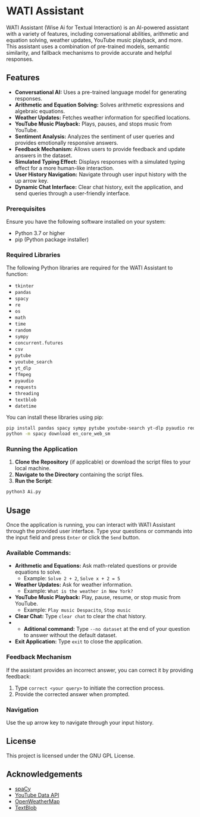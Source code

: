 # WATI Assistant

WATI Assistant (Wise Ai for Textual Interaction) is an AI-powered assistant with a variety of features, including conversational abilities, arithmetic and equation solving, weather updates, YouTube music playback, and more. This assistant uses a combination of pre-trained models, semantic similarity, and fallback mechanisms to provide accurate and helpful responses.

## Features

- **Conversational AI:** Uses a pre-trained language model for generating responses.
- **Arithmetic and Equation Solving:** Solves arithmetic expressions and algebraic equations.
- **Weather Updates:** Fetches weather information for specified locations.
- **YouTube Music Playback:** Plays, pauses, and stops music from YouTube.
- **Sentiment Analysis:** Analyzes the sentiment of user queries and provides emotionally responsive answers.
- **Feedback Mechanism:** Allows users to provide feedback and update answers in the dataset.
- **Simulated Typing Effect:** Displays responses with a simulated typing effect for a more human-like interaction.
- **User History Navigation:** Navigate through user input history with the up arrow key.
- **Dynamic Chat Interface:** Clear chat history, exit the application, and send queries through a user-friendly interface.

### Prerequisites

Ensure you have the following software installed on your system:

- Python 3.7 or higher
- pip (Python package installer)

### Required Libraries

The following Python libraries are required for the WATI Assistant to function:

- `tkinter`
- `pandas`
- `spacy`
- `re`
- `os`
- `math`
- `time`
- `random`
- `sympy`
- `concurrent.futures`
- `csv`
- `pytube`
- `youtube_search`
- `yt_dlp`
- `ffmpeg`
- `pyaudio`
- `requests`
- `threading`
- `textblob`
- `datetime`

You can install these libraries using pip:

```bash
pip install pandas spacy sympy pytube youtube-search yt-dlp pyaudio requests textblob
python -m spacy download en_core_web_sm
```

### Running the Application

1. **Clone the Repository** (if applicable) or download the script files to your local machine.
2. **Navigate to the Directory** containing the script files.
3. **Run the Script**:

```bash
python3 Ai.py
```

## Usage

Once the application is running, you can interact with WATI Assistant through the provided user interface. Type your questions or commands into the input field and press `Enter` or click the `Send` button. 

### Available Commands:

- **Arithmetic and Equations:** Ask math-related questions or provide equations to solve.
  - Example: `Solve 2 + 2`, `Solve x + 2 = 5`
- **Weather Updates:** Ask for weather information.
  - Example: `What is the weather in New York?`
- **YouTube Music Playback:** Play, pause, resume, or stop music from YouTube.
  - Example: `Play music Despacito`, `Stop music`
- **Clear Chat:** Type `clear chat` to clear the chat history.
- - **Aditional command:** Type `--no dataset` at the end of your question to answer without the default dataset.
- **Exit Application:** Type `exit` to close the application.

### Feedback Mechanism

If the assistant provides an incorrect answer, you can correct it by providing feedback:

1. Type `correct <your query>` to initiate the correction process.
2. Provide the corrected answer when prompted.

### Navigation

Use the up arrow key to navigate through your input history.

## License

This project is licensed under the GNU GPL License.

## Acknowledgements

- [spaCy](https://spacy.io/)
- [YouTube Data API](https://developers.google.com/youtube/v3)
- [OpenWeatherMap](https://openweathermap.org/)
- [TextBlob](https://textblob.readthedocs.io/en/dev/)
